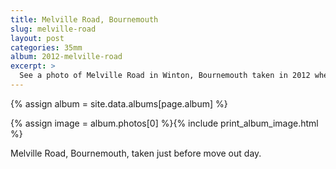 ```yaml
---
title: Melville Road, Bournemouth
slug: melville-road
layout: post
categories: 35mm
album: 2012-melville-road
excerpt: >
  See a photo of Melville Road in Winton, Bournemouth taken in 2012 when I had been living there.
---
```

{% assign album = site.data.albums[page.album] %}

{% assign image = album.photos[0] %}{% include print_album_image.html %}

Melville Road, Bournemouth, taken just before move out day.